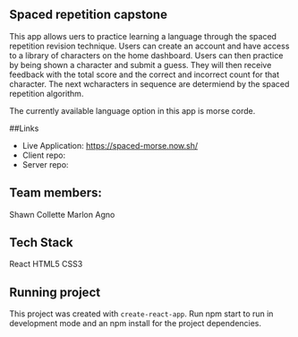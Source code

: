 ## Spaced repetition capstone
This app allows uers to practice learning a language through the spaced repetition revision technique. Users can create an account and have access to a library of characters on the home dashboard.  Users can then practice by being shown a character and submit a guess.  They will then receive feedback with the total score and the correct and incorrect count for that character. The next wcharacters in sequence are determiend by the spaced repetition algorithm.

The currently available language option in this app is morse corde.

##Links
* Live Application: https://spaced-morse.now.sh/
* Client repo:
* Server repo:

## Team members:
Shawn Collette
Marlon Agno

## Tech Stack
React
HTML5
CSS3

## Running project
This project was created with `create-react-app`.  Run npm start to run in development mode and an npm install for the project dependencies.
 